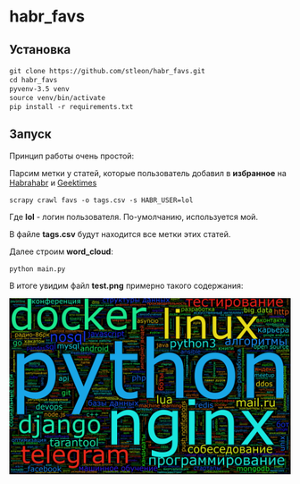 # habr_favs

## Установка

```
git clone https://github.com/stleon/habr_favs.git
cd habr_favs
pyvenv-3.5 venv
source venv/bin/activate
pip install -r requirements.txt
```

## Запуск

Принцип работы очень простой:

Парсим метки у статей, которые пользователь добавил в **избранное** на [Habrahabr](https://habrahabr.ru/) и [Geektimes](https://geektimes.ru/)

```
scrapy crawl favs -o tags.csv -s HABR_USER=lol
```

Где **lol** - логин пользователя. По-умолчанию, используется мой.

В файле **tags.csv** будут находится все метки этих статей.

Далее строим **word_cloud**:

```
python main.py
```

В итоге увидим файл **test.png** примерно такого содержания:

![Mine word_cloud](/test.png)